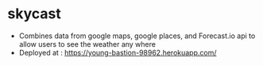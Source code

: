 # skycast

- Combines data from google maps, google places, and Forecast.io api to allow users to see the weather any where
- Deployed at : https://young-bastion-98962.herokuapp.com/

